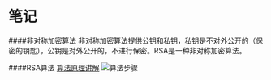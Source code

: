 # 笔记

####非对称加密算法
非对称加密算法提供公钥和私钥，私钥是不对外公开的（保密的钥匙），公钥是对外公开的，不进行保密。RSA是一种非对称加密算法。

####RSA算法
[算法原理讲解](http://www.ruanyifeng.com/blog/2013/07/rsa_algorithm_part_two.html)
![算法步骤](https://img2018.cnblogs.com/blog/1572587/201905/1572587-20190523225117085-977253911.png)


